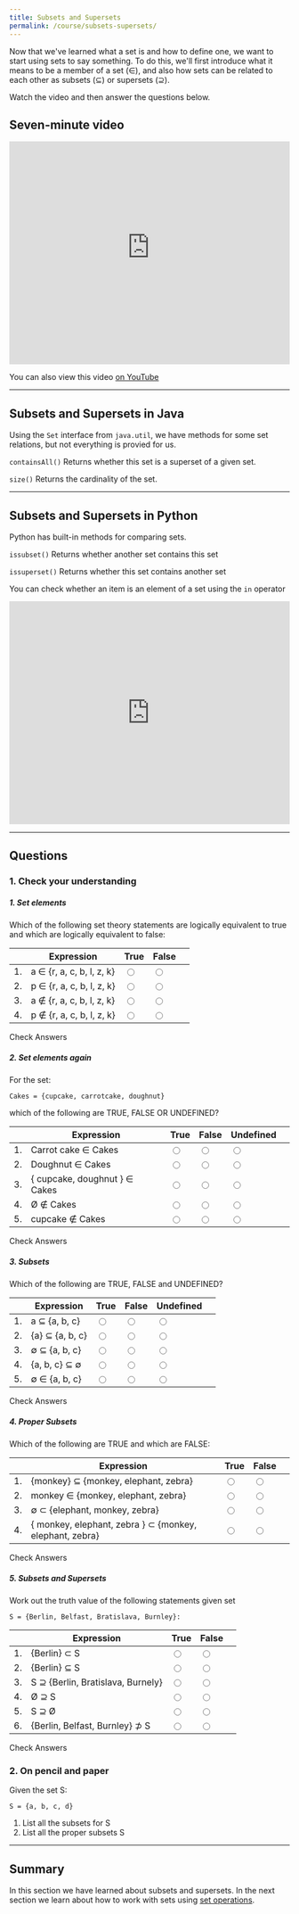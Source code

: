 ```yaml
---
title: Subsets and Supersets
permalink: /course/subsets-supersets/
---
```


Now that we've learned what a set is and how to define one, we want to start using sets to say something. To do this, we'll first introduce what it means to be a member of a set (∈), and also how sets can be related to each other as subsets (⊆) or supersets (⊇).

Watch the video and then answer the questions below.

## Seven-minute video

<iframe width="100%" height="400px" src="https://www.youtube-nocookie.com/embed/YM4dBGJ5Ovk" frameborder="0" allow="accelerometer; autoplay; clipboard-write; encrypted-media; gyroscope; picture-in-picture" allowfullscreen></iframe>

You can also view this video [on YouTube](https://youtu.be/YM4dBGJ5Ovk)

---

## Subsets and Supersets in Java

Using the `Set` interface from `java.util`, we have methods for some set relations, but not everything is provied for us.

`containsAll()` Returns whether this set is a superset of a given set.

`size()` Returns the cardinality of the set.

---

## Subsets and Supersets in Python

Python has built-in methods for comparing sets.

`issubset()` Returns whether another set contains this set

`issuperset()` Returns whether this set contains another set

You can check whether an item is an element of a set using the `in` operator

<iframe height="400px" width="100%" src="https://repl.it/@davidgundry/MathsForCSSetTheorySubsetsSupersetsDemo?lite=true" scrolling="no" frameborder="no" allowtransparency="true" allowfullscreen="true" sandbox="allow-forms allow-pointer-lock allow-popups allow-same-origin allow-scripts allow-modals"></iframe>

---

## Questions

### 1. Check your understanding

##### 1. Set elements

Which of the following set theory statements are logically equivalent to true and which are logically equivalent to false:

|    | Expression | True | False | |
| -- | ---------- | ---- | ----- |--|
| 1. | a ∈ {r, a, c, b, l, z, k}  | <input type="radio" name="q11" id="q11t" data-answer value="t"/> | <input type="radio" name="q11" id="q11f" value="f"/> | <span id="q11c" style="display:inline-block"></span> |
| 2. | p ∈ {r, a, c, b, l, z, k} | <input type="radio" name="q12" id="q12t" value="t"/> | <input type="radio" name="q12" id="q12f" data-answer  value="f"/> | <span id="q12c" style="display:inline-block"></span> |
| 3. | a ∉ {r, a, c, b, l, z, k} | <input type="radio" name="q13" id="q13t" value="t"/> | <input type="radio" name="q13" id="q13f" data-answer  value="f"/> | <span id="q13c" style="display:inline-block"></span> |
| 4. | p ∉ {r, a, c, b, l, z, k} | <input type="radio" name="q14" id="q14t" data-answer  value="t"/> | <input type="radio" name="q14" id="q14f" value="f"/> | <span id="q14c" style="display:inline-block"></span> |

<a class="btn btn-primary" type="submit" onClick="checkAnswers('q1')">Check Answers</a>


##### 2. Set elements again

For the set:

    Cakes = {cupcake, carrotcake, doughnut}

which of the following are TRUE, FALSE OR UNDEFINED?

|    | Expression | True | False | Undefined | |
| -- | ---------- | ---- | ----- | --------- |--|
| 1. | Carrot cake ∈ Cakes | <input type="radio" name="q21" id="q21t" data-answer value="t"/> | <input type="radio" name="q21" id="q21f" value="f"/> | <input type="radio" name="q21" id="q21u" value="u" /> | <span id="q21c" style="display:inline-block"></span> |
| 2. |  Doughnut ∈ Cakes | <input type="radio" name="q22" id="q22t" data-answer value="t"/> | <input type="radio" name="q22" id="q22f" value="f"/> | <input type="radio" name="q22" id="q22u" value="u" /> | <span id="q22c" style="display:inline-block"></span> |
| 3. | { cupcake, doughnut } ∈ Cakes | <input type="radio" name="q23" id="q23t" value="t"/> | <input type="radio" name="q23" id="q23f" value="f"/> | <input type="radio" name="q23" id="q23u" data-answer value="u" /> | <span id="q23c" style="display:inline-block"></span> |
| 4. | Ø ∉ Cakes | <input type="radio" name="q24" id="q24t" value="t"/> | <input type="radio" name="q24" id="q24f" value="f"/> | <input type="radio" name="q24" id="q24u" data-answer value="u" /> | <span id="q24c" style="display:inline-block"></span> |
| 5. | cupcake ∉ Cakes | <input type="radio" name="q25" id="q25t" value="t"/> | <input type="radio" name="q25" id="q25f" data-answer value="f"/> | <input type="radio" name="q25" id="q25u" value="u" /> | <span id="q25c" style="display:inline-block"></span> |

<a class="btn btn-primary" type="submit" onClick="checkAnswers('q2')">Check Answers</a>


##### 3. Subsets

Which of the following are TRUE, FALSE and UNDEFINED?

|    | Expression | True | False | Undefined | |
| -- | ---------- | ---- | ----- | --------- |--|
| 1. | a ⊆ {a, b, c} | <input type="radio" name="q31" id="q31t" value="t"/> | <input type="radio" name="q31" id="q31f" value="f"/> | <input type="radio" name="q31" id="q31u" data-answer value="u" /> | <span id="q31c" style="display:inline-block"></span> |
| 2. | {a} ⊆ {a, b, c} | <input type="radio" name="q32" id="q32t" data-answer value="t"/> | <input type="radio" name="q32" id="q32f" value="f"/> | <input type="radio" name="q32" id="q32u" value="u" /> | <span id="q32c" style="display:inline-block"></span> |
| 3. | ∅ ⊆ {a, b, c} | <input type="radio" name="q33" id="q33t" data-answer value="t"/> | <input type="radio" name="q33" id="q33f" value="f"/> | <input type="radio" name="q33" id="q33u" value="u" /> | <span id="q33c" style="display:inline-block"></span> |
| 4. | {a, b, c} ⊆ ∅ | <input type="radio" name="q34" id="q34t" value="t"/> | <input type="radio" name="q34" id="q34f" data-answer value="f"/> | <input type="radio" name="q34" id="q34u" value="u" /> | <span id="q34c" style="display:inline-block"></span> |
| 5. | ∅ ∈ {a, b, c} | <input type="radio" name="q35" id="q35t" value="t"/> | <input type="radio" name="q35" id="q35f" value="f"/> | <input type="radio" name="q35" id="q35u" data-answer value="u" /> | <span id="q35c" style="display:inline-block"></span> |

<a class="btn btn-primary" type="submit" onClick="checkAnswers('q3')">Check Answers</a>


##### 4. Proper Subsets

Which of the following are TRUE and which are FALSE:

|    | Expression | True | False |  |
| -- | ---------- | ---- | ----- |--|
| 1. | {monkey} ⊆ {monkey, elephant, zebra} | <input type="radio" name="q41" id="q41t" data-answer value="t"/> | <input type="radio" name="q41" id="q41f" value="f"/> | <span id="q41c" style="display:inline-block"></span> |
| 2. | monkey ∈ {monkey, elephant, zebra} | <input type="radio" name="q42" id="q42t" data-answer value="t"/> | <input type="radio" name="q42" id="q42f" value="f"/> | <span id="q42c" style="display:inline-block"></span> |
| 3. | ∅ ⊂ {elephant, monkey, zebra} | <input type="radio" name="q43" id="q43t" data-answer value="t"/> | <input type="radio" name="q43" id="q43f" value="f"/> | <span id="q43c" style="display:inline-block"></span> |
| 4. | { monkey, elephant, zebra } ⊂ {monkey, elephant, zebra} | <input type="radio" name="q44" id="q44t" value="t"/> | <input type="radio" name="q44" data-answer id="q44f" value="f"/> | <span id="q44c" style="display:inline-block"></span> |

<a class="btn btn-primary" type="submit" onClick="checkAnswers('q4')">Check Answers</a>


##### 5. Subsets and Supersets

Work out the truth value of the following statements given set

    S = {Berlin, Belfast, Bratislava, Burnley}:

|    | Expression | True | False |  |
| -- | ---------- | ---- | ----- |--|
| 1. | {Berlin} ⊂ S | <input type="radio" name="q51" id="q51t" data-answer value="t"/> | <input type="radio" name="q51" id="q51f" value="f"/> | <span id="q51c" style="display:inline-block"></span> |
| 2. | {Berlin} ⊆ S | <input type="radio" name="q52" id="q52t" data-answer value="t"/> | <input type="radio" name="q52" id="q52f" value="f"/> | <span id="q52c" style="display:inline-block"></span> |
| 3. | S ⊇ {Berlin, Bratislava, Burnely} | <input type="radio" name="q53" id="q53t" data-answer value="t"/> | <input type="radio" name="q53" id="q53f" value="f"/> | <span id="q53c" style="display:inline-block"></span> |
| 4. | Ø ⊇ S | <input type="radio" name="q54" id="q54t" value="t"/> | <input type="radio" name="q54" id="q54f"  data-answer value="f"/> | <span id="q54c" style="display:inline-block"></span> |
| 5. | S ⊇ Ø | <input type="radio" name="q55" id="q55t" data-answer value="t"/> | <input type="radio" name="q55" id="q55f" value="f"/> | <span id="q55c" style="display:inline-block"></span> |
| 6. | {Berlin, Belfast, Burnley} ⊅ S | <input type="radio" name="q56" id="q56t" data-answer value="t"/> | <input type="radio" name="q56" id="q56f" value="f"/> | <span id="q56c" style="display:inline-block"></span> |

<a class="btn btn-primary" type="submit" onClick="checkAnswers('q5')">Check Answers</a>

<script src="/assets/check.js"></script>

### 2. On pencil and paper

Given the set S:

    S = {a, b, c, d}

1. List all the subsets for S
2. List all the proper subsets S

---

## Summary

In this section we have learned about subsets and supersets. In the next section we learn about how to work with sets using [set operations](./set-operations/).